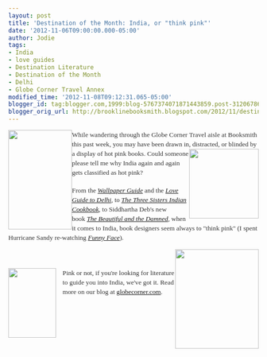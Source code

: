 ```yaml
---
layout: post
title: 'Destination of the Month: India, or "think pink"'
date: '2012-11-06T09:00:00.000-05:00'
author: Jodie
tags:
- India
- love guides
- Destination Literature
- Destination of the Month
- Delhi
- Globe Corner Travel Annex
modified_time: '2012-11-08T09:12:31.065-05:00'
blogger_id: tag:blogger.com,1999:blog-5767374071871443859.post-3120678603417339013
blogger_orig_url: http://brooklinebooksmith.blogspot.com/2012/11/destination-of-month-india-or-think-pink.html
---
```


<a data-mce-href="http://globecornerbookstore.com/blogs/wp-content/uploads/2012/11/beautiful-damned.jpg" href="http://globecornerbookstore.com/blogs/wp-content/uploads/2012/11/beautiful-damned.jpg" style="font-family: Georgia, &quot;Times New Roman&quot;, &quot;Bitstream Charter&quot;, Times, serif; font-size: 13.33px; line-height: 19px;"><img alt="" class="alignleft size-medium wp-image-8460" data-mce-src="http://globecornerbookstore.com/blogs/wp-content/uploads/2012/11/beautiful-damned-193x300.jpg" height="200" src="http://globecornerbookstore.com/blogs/wp-content/uploads/2012/11/beautiful-damned-193x300.jpg" style="border: 0px currentColor; float: left;" title="beautiful damned" width="128" /></a><span style="color: #333333; font-family: Georgia, 'Times New Roman', 'Bitstream Charter', Times, serif; font-size: 13.33px; line-height: 19px;">While wandering through the Globe Corner Travel aisle at Booksmith this past week, you may have been drawn in,&nbsp;</span><a data-mce-href="http://globecornerbookstore.com/blogs/wp-content/uploads/2012/11/FC9780857200273.jpg" href="http://globecornerbookstore.com/blogs/wp-content/uploads/2012/11/FC9780857200273.jpg" style="font-family: Georgia, &quot;Times New Roman&quot;, &quot;Bitstream Charter&quot;, Times, serif; font-size: 13.33px; line-height: 19px;"><img alt="" class="alignright size-full wp-image-8462" data-mce-src="http://globecornerbookstore.com/blogs/wp-content/uploads/2012/11/FC9780857200273.jpg" height="140" src="http://globecornerbookstore.com/blogs/wp-content/uploads/2012/11/FC9780857200273.jpg" style="border: 0px currentColor; float: right;" title="FC9780857200273" width="140" /></a><span style="color: #333333; font-family: Georgia, 'Times New Roman', 'Bitstream Charter', Times, serif; font-size: 13.33px; line-height: 19px;">distracted, or blinded by a display of hot pink books. Could someone please tell me why India again and again gets classified as hot pink? </span><br /><span style="color: #333333; font-family: Georgia, 'Times New Roman', 'Bitstream Charter', Times, serif; font-size: 13.33px; line-height: 19px;"></span><br /><span style="color: #333333; font-family: Georgia, 'Times New Roman', 'Bitstream Charter', Times, serif; font-size: 13.33px; line-height: 19px;">From the&nbsp;</span><a data-mce-href="http://www.brooklinebooksmith-shop.com/book/9780714847399" href="http://www.brooklinebooksmith-shop.com/book/9780714847399" style="font-family: Georgia, &quot;Times New Roman&quot;, &quot;Bitstream Charter&quot;, Times, serif; font-size: 13.33px; line-height: 19px;"><em>Wallpaper Guide</em></a><span style="color: #333333; font-family: Georgia, 'Times New Roman', 'Bitstream Charter', Times, serif; font-size: 13.33px; line-height: 19px;">&nbsp;and the&nbsp;</span><em style="color: #333333; font-family: Georgia, &quot;Times New Roman&quot;, &quot;Bitstream Charter&quot;, Times, serif; font-size: 13.33px; line-height: 19px;"><a data-mce-href="http://brooklinebooksmith.blogspot.com/2012/05/love-guides-they-arent-what-youre.html" href="http://brooklinebooksmith.blogspot.com/2012/05/love-guides-they-arent-what-youre.html">Love Guide to Delhi</a>,</em><span style="color: #333333; font-family: Georgia, 'Times New Roman', 'Bitstream Charter', Times, serif; font-size: 13.33px; line-height: 19px;">&nbsp;to&nbsp;</span><a data-mce-href="http://www.brooklinebooksmith-shop.com/book/9780857200273" href="http://www.brooklinebooksmith-shop.com/book/9780857200273" style="font-family: Georgia, &quot;Times New Roman&quot;, &quot;Bitstream Charter&quot;, Times, serif; font-size: 13.33px; line-height: 19px;"><em>The Three Sisters Indian Cookbook</em></a><span style="color: #333333; font-family: Georgia, 'Times New Roman', 'Bitstream Charter', Times, serif; font-size: 13.33px; line-height: 19px;">,&nbsp;to Siddhartha Deb's new book&nbsp;</span><a data-mce-href="http://www.brooklinebooksmith-shop.com/book/9780865478732" href="http://www.brooklinebooksmith-shop.com/book/9780865478732" style="font-family: Georgia, &quot;Times New Roman&quot;, &quot;Bitstream Charter&quot;, Times, serif; font-size: 13.33px; line-height: 19px;"><em>The Beautiful and the Damned</em></a><span style="color: #333333; font-family: Georgia, 'Times New Roman', 'Bitstream Charter', Times, serif; font-size: 13.33px; line-height: 19px;">, when it comes to India, book designers seem always to "think pink" (I spent Hurricane Sandy re-watching&nbsp;</span><em style="color: #333333; font-family: Georgia, &quot;Times New Roman&quot;, &quot;Bitstream Charter&quot;, Times, serif; font-size: 13.33px; line-height: 19px;"><a href="http://www.youtube.com/watch?v=KX6TaA6IRkk">Funny Face</a></em><span style="color: #333333; font-family: Georgia, 'Times New Roman', 'Bitstream Charter', Times, serif; font-size: 13.33px; line-height: 19px;">).</span><br /><div style="color: #333333; font-family: Georgia, &quot;Times New Roman&quot;, &quot;Bitstream Charter&quot;, Times, serif; font-size: 13.33px; line-height: 19px;"><img alt="" class="alignright size-full wp-image-8466" data-mce-src="http://globecornerbookstore.com/blogs/wp-content/uploads/2012/11/9788190432238.jpg" height="200" src="http://globecornerbookstore.com/blogs/wp-content/uploads/2012/11/9788190432238.jpg" style="border: 0px currentColor; float: right;" title="9788190432238" width="168" /></div><div style="color: #333333; font-family: Georgia, &quot;Times New Roman&quot;, &quot;Bitstream Charter&quot;, Times, serif; font-size: 13.33px; line-height: 19px;"><br /></div><div style="color: #333333; font-family: Georgia, &quot;Times New Roman&quot;, &quot;Bitstream Charter&quot;, Times, serif; font-size: 13.33px; line-height: 19px;"><br /></div><div><div style="font-size: 13.33px;"><a data-mce-href="http://globecornerbookstore.com/blogs/wp-content/uploads/2012/11/FC9780714847399.jpg" href="http://globecornerbookstore.com/blogs/wp-content/uploads/2012/11/FC9780714847399.jpg" style="clear: left; float: left; margin-bottom: 1em; margin-right: 1em;"><img alt="" class="alignright size-full wp-image-8461" data-mce-src="http://globecornerbookstore.com/blogs/wp-content/uploads/2012/11/FC9780714847399.jpg" height="140" src="http://globecornerbookstore.com/blogs/wp-content/uploads/2012/11/FC9780714847399.jpg" style="border: 0px currentColor; float: right;" title="FC9780714847399" width="96" /></a></div><span style="color: #333333; font-family: Georgia, 'Times New Roman', 'Bitstream Charter', Times, serif; font-size: 13.33px; line-height: 19px;">Pink or not, if you're looking for literature to guide you into India, we've got it. Read more on our blog at <a href="http://globecornerbookstore.com/blogs/">globecorner.com</a>.</span></div><div style="color: #333333; font-family: Georgia, &quot;Times New Roman&quot;, &quot;Bitstream Charter&quot;, Times, serif; font-size: 13.33px; line-height: 19px;"><a data-mce-href="http://globecornerbookstore.com/blogs/wp-content/uploads/2012/11/9788190432238.jpg" href="http://globecornerbookstore.com/blogs/wp-content/uploads/2012/11/9788190432238.jpg" style="clear: left; float: left; font-size: 13.33px; margin-bottom: 1em; margin-right: 1em;"></a><br /></div>